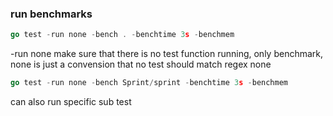 ### run benchmarks

```go
go test -run none -bench . -benchtime 3s -benchmem
```

-run none make sure that there is no test function running, only benchmark, none is just a convension that no test should match regex none

```go
go test -run none -bench Sprint/sprint -benchtime 3s -benchmem
```

can also run specific sub test